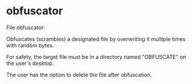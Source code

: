 # obfuscator
File obfuscator: 

Obfuscates (scrambles) a designated file by overwriting it multiple times with random bytes.

For safety, the target file must be in a directory named "OBFUSCATE" on the user's desktop.

The user has the option to delete the file after obfuscation.